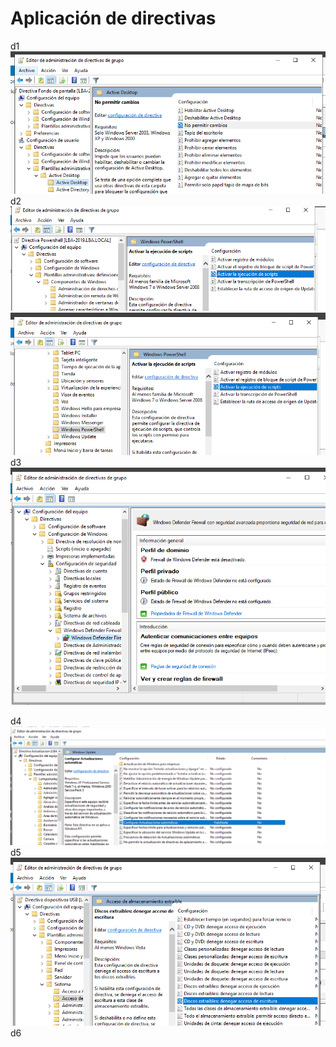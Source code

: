 # Aplicación de directivas
d1
![alt text](image.png)
d2
![alt text](image-1.png)
![alt text](image-2.png)
d3
![alt text](image-3.png)

d4
![alt text](image-4.png)
d5
![alt text](image-5.png)
d6
